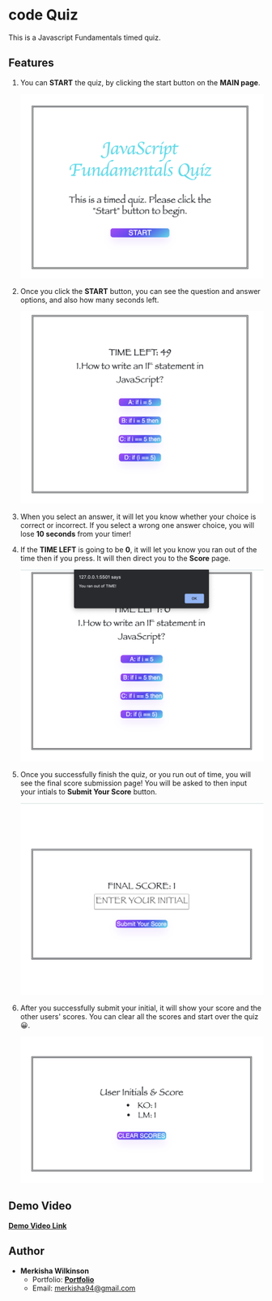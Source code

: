 # code Quiz
This is a Javascript Fundamentals timed quiz. 

## Features

1. You can **START** the quiz, by clicking the start button on the **MAIN page**. 

    ![Image Caption](images/start-quiz.png)

2. Once you click the **START** button, you can see the question and answer options, and also how many seconds left. 

    ![Image Caption](images/quiz-in-progress.png)

3. When you select an answer, it will let you know whether your choice is correct or incorrect. If you select a wrong one answer choice, you will lose **10 seconds** from your timer!

4. If the **TIME LEFT** is going to be **0**, it will let you know you ran out of the time then if you press. It will then direct you to the **Score** page.

    ![Image Caption](images/timer-out.png)

5. Once you successfully finish the quiz, or you run out of time, you will see the final score submission page! You will be asked to then input your intials to **Submit Your Score** button.

    ![Image Caption](images/submit-score.png)

6. After you successfully submit your initial, it will show your score and the other users' scores. You can clear all the scores and start over the quiz 😀. 

    ![Image Caption](images/submitted.png)



## Demo Video
[**Demo Video Link**](https://drive.google.com/file/d/1b_7zbCHOu4e9BMABuGU1TcnKoMbWoi-I/view)


## Author

- **Merkisha Wilkinson**
    - Portfolio: [**Portfolio**](https://mwilk94.github.io/portfolio/)
    - Email: merkisha94@gmail.com